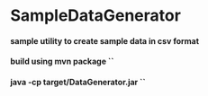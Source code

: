 # SampleDataGenerator
#### sample utility to create sample data in csv format 
#### build using mvn package ``
####  java -cp target/DataGenerator.jar <no of rows you want to write in csv>``
